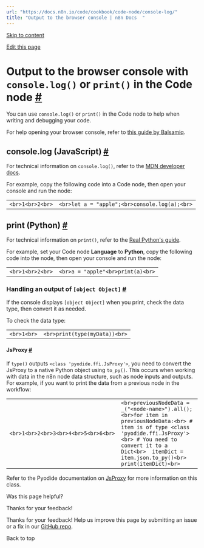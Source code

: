 ```yaml
---
url: "https://docs.n8n.io/code/cookbook/code-node/console-log/"
title: "Output to the browser console | n8n Docs  "
---
```


[Skip to content](https://docs.n8n.io/code/cookbook/code-node/console-log/#output-to-the-browser-console-with-consolelog-or-print-in-the-code-node)

[Edit this page](https://github.com/n8n-io/n8n-docs/edit/main/docs/code/cookbook/code-node/console-log.md "Edit this page")

# Output to the browser console with `console.log()` or `print()` in the Code node [\#](https://docs.n8n.io/code/cookbook/code-node/console-log/\#output-to-the-browser-console-with-consolelog-or-print-in-the-code-node "Permanent link")

You can use `console.log()` or `print()` in the Code node to help when writing and debugging your code.

For help opening your browser console, refer to [this guide by Balsamiq](https://balsamiq.com/support/faqs/browserconsole/).

## console.log (JavaScript) [\#](https://docs.n8n.io/code/cookbook/code-node/console-log/\#consolelog-javascript "Permanent link")

For technical information on `console.log()`, refer to the [MDN developer docs](https://developer.mozilla.org/en-US/docs/Web/API/Console/log).

For example, copy the following code into a Code node, then open your console and run the node:

|     |     |
| --- | --- |
| ```<br>1<br>2<br>``` | ```<br>let a = "apple";<br>console.log(a);<br>``` |

## print (Python) [\#](https://docs.n8n.io/code/cookbook/code-node/console-log/\#print-python "Permanent link")

For technical information on `print()`, refer to the [Real Python's guide](https://realpython.com/python-print/).

For example, set your Code node **Language** to **Python**, copy the following code into the node, then open your console and run the node:

|     |     |
| --- | --- |
| ```<br>1<br>2<br>``` | ```<br>a = "apple"<br>print(a)<br>``` |

### Handling an output of `[object Object]` [\#](https://docs.n8n.io/code/cookbook/code-node/console-log/\#handling-an-output-of-object-object "Permanent link")

If the console displays `[object Object]` when you print, check the data type, then convert it as needed.

To check the data type:

|     |     |
| --- | --- |
| ```<br>1<br>``` | ```<br>print(type(myData))<br>``` |

#### JsProxy [\#](https://docs.n8n.io/code/cookbook/code-node/console-log/\#jsproxy "Permanent link")

If `type()` outputs `<class 'pyodide.ffi.JsProxy'>`, you need to convert the JsProxy to a native Python object using `to_py()`. This occurs when working with data in the n8n node data structure, such as node inputs and outputs. For example, if you want to print the data from a previous node in the workflow:

|     |     |
| --- | --- |
| ```<br>1<br>2<br>3<br>4<br>5<br>6<br>``` | ```<br>previousNodeData = _("<node-name>").all();<br>for item in previousNodeData:<br>	# item is of type <class 'pyodide.ffi.JsProxy'><br>	# You need to convert it to a Dict<br>	itemDict = item.json.to_py()<br>	print(itemDict)<br>``` |

Refer to the Pyodide documentation on [JsProxy](https://pyodide.org/en/stable/usage/api/python-api/ffi.html#pyodide.ffi.JsProxy) for more information on this class.

Was this page helpful?






Thanks for your feedback!






Thanks for your feedback! Help us improve this page by submitting an issue or a fix in our [GitHub repo](https://github.com/n8n-io/n8n-docs).


Back to top